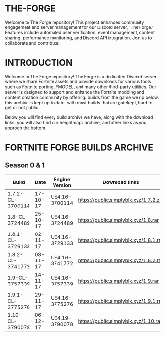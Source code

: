 # THE-FORGE
Welcome to The Forge repository! This project enhances community engagement and server management for our Discord server, 'The Forge.' Features include automated user verification, event management, content sharing, performance monitoring, and Discord API integration. Join us to collaborate and contribute!

# INTRODUCTION
Welcome to The Forge repository! The Forge is a dedicated Discord server where we share Fortnite assets and provide downloads for various tools such as Fortnite porting, FMODEL, and many other third-party utilities. Our server is designed to support and enhance the Fortnite modding and content creation community by offering: builds from the game we rip below. this archive is kept up to date, with most builds that are gatekept, hard to get or not public.

Below you will find every build archive we have, along with the download links. you will also find our heightmaps archive, and other links as you approch the bottom.


# FORTNITE FORGE BUILDS ARCHIVE

<!DOCTYPE html>
<html lang="en">
<head>
    <meta charset="UTF-8">
    <meta name="viewport" content="width=device-width, initial-scale=1.0">
    <title>Table Example</title>
    <link rel="stylesheet" href="styles.css">
</head>
<body>
    <h2>Season 0 & 1</h2>
    <table class="data-table">
        <thead>
            <tr>
                <th>Build</th>
                <th>Date</th>
                <th>Engine Version</th>
                <th>Download links</th>
            </tr>
        </thead>
        <tbody>
            <tr>
                <td>1.7.2-CL-3700114</td>
                <td>17-10-17</td>
                <td>UE4.16-3700114</td>
                <td><a href="https://public.simplyblk.xyz/1.7.2.zip">https://public.simplyblk.xyz/1.7.2.zip</a></td>
            </tr>
            <tr>
                <td>1.8-CL-3724489</td>
                <td>25-10-17</td>
                <td>UE4.16-3724489</td>
                <td><a href="https://public.simplyblk.xyz/1.8.rar">https://public.simplyblk.xyz/1.8.rar</a></td>
            </tr>
            <tr>
                <td>1.8.1-CL-3729133</td>
                <td>02-11-17</td>
                <td>UE4.16-3729133</td>
                <td><a href="https://public.simplyblk.xyz/1.8.1.rar">https://public.simplyblk.xyz/1.8.1.rar</a></td>
            </tr>
            <tr>
                <td>1.8.2-CL-3741772</td>
                <td>08-11-17</td>
                <td>UE4.16-3741772</td>
                <td><a href="https://public.simplyblk.xyz/1.8.2.rar">https://public.simplyblk.xyz/1.8.2.rar</a></td>
            </tr>
            <tr>
                <td>1.9-CL-3757339</td>
                <td>14-11-17</td>
                <td>UE4.16-3757339</td>
                <td><a href="https://public.simplyblk.xyz/1.9.rar">https://public.simplyblk.xyz/1.9.rar</a></td>
            </tr>
            <tr>
                <td>1.9.1-CL-3775276</td>
                <td>29-11-17</td>
                <td>UE4.16-3775276</td>
                <td><a href="https://public.simplyblk.xyz/1.9.1.rar">https://public.simplyblk.xyz/1.9.1.rar</a></td>
            </tr>
            <tr>
                <td>1.10-CL-3790078</td>
                <td>06-12-17</td>
                <td>UE4.19-3790078</td>
                <td><a href="https://public.simplyblk.xyz/1.10.rar">https://public.simplyblk.xyz/1.10.rar</a></td>
            </tr>
        </tbody>
    </table>
</body>
</html>



















